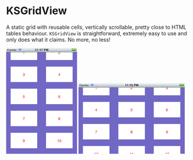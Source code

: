 # KSGridView

A static grid with reusable cells, vertically scrollable, pretty close to HTML tables behaviour. `KSGridView` is straightforward, extremely easy to use and only does what it claims. No more, no less!

[![](Screenshots/01-th.png)](Screenshots/01.png)
[![](Screenshots/02-th.png)](Screenshots/02.png)
